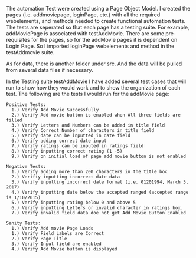The automation Test were created using a Page Object Model. I created the pages (i.e. addmoviepage, loginPage, etc.) with all the required webelements, and methods needed to create functional automation tests. The tests are seperated so that each page has a testing suite. For example, addMoviePage is associated with testAddMovie. There are some pre-requisites for the pages, so for the addMovie pages it is dependent on Login Page. So I imported loginPage webelements and method in the testAddmovie suite. 

As for data, there is another folder under src. And the data will be pulled from several data files if necessary. 

In the Testing suite testAddMovie I have added several test cases that will run to show how they would work and to show the organization of each test. The following are the tests I would run for the addMovie page:

    Positive Tests:
      1.) Verify Add Movie Successfully
      2.) Verify Add movie button is enabled when All three fields are filled
      3.) Verify Letters and Numbers can be added in title field
      4.) Verify Correct Number of characters in title field
      5.) Verify date can be inputted in date field
      6.) Verify adding correct date input
      7.) Verify ratings can be inputed in ratings field
      8.) Verify inputting correct rating (1 -5)
      9.) Verify on initial load of page add movie button is not enabled
      
    Negative Tests:
      1.) Verify adding more than 200 characters in the title box 
      2.) Verifiy inputting incorrect date data 
      3.) Verify inputting incorrect date format (i.e. 01201994, March 5, 2017)
      4.) Verify inputting date below the accepted ranged (accepted range is 1/10/2015)
      5.) Verify inputting rating below 0 and above 5
      6.) Verify inputting Letters or invalid character in ratings box.
      7.) Verify invalid field data doe not get Add Movie Button Enabled
      
    Sanity Tests:
      1.) Verify Add movie Page Loads
      1.) Verify Field Labels are Correct
      2.) Verify Page Title
      3.) Verify Input field are enabled
      4.) Verify Add Movie button is displayed
      
      

